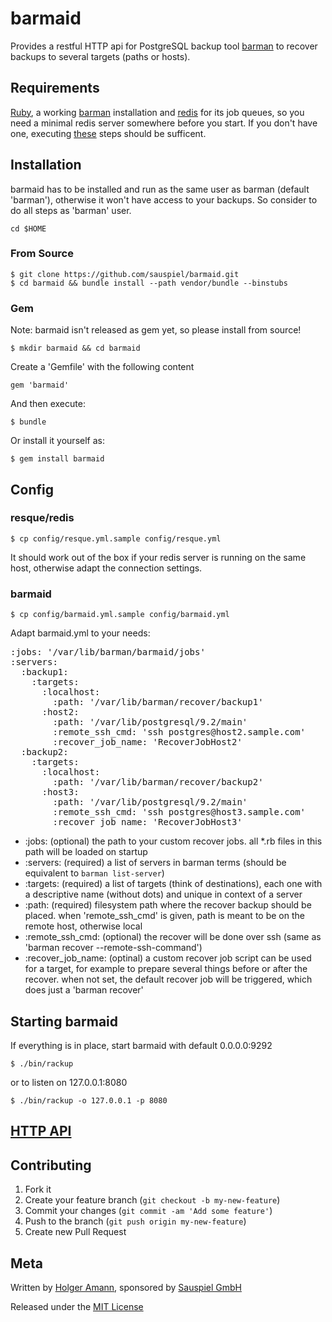 # barmaid

Provides a restful HTTP api for PostgreSQL backup tool [barman](http://pgbarman.org) to recover backups to several targets (paths or hosts).

## Requirements

[Ruby](http://www.ruby-lang.org/en/downloads), a working [barman](http://pgbarman.org) installation and [redis](http://redis.io) for its job queues, so you need a minimal redis server somewhere before you start. If you don't have one, executing [these](http://redis.io/download) steps should be sufficent.


## Installation

barmaid has to be installed and run as the same user as barman (default 'barman'), otherwise it won't have access to your backups. So consider to do all steps as 'barman' user.

    cd $HOME

### From Source

    $ git clone https://github.com/sauspiel/barmaid.git
    $ cd barmaid && bundle install --path vendor/bundle --binstubs

### Gem

Note: barmaid isn't released as gem yet, so please install from source!

    $ mkdir barmaid && cd barmaid
    
Create a 'Gemfile' with the following content

    gem 'barmaid'

And then execute:

    $ bundle

Or install it yourself as:

    $ gem install barmaid

## Config

### resque/redis

    $ cp config/resque.yml.sample config/resque.yml
 
 It should work out of the box if your redis server is running on the same host, otherwise adapt the connection settings.

### barmaid

    $ cp config/barmaid.yml.sample config/barmaid.yml

Adapt barmaid.yml to your needs:

<pre>
:jobs: '/var/lib/barman/barmaid/jobs'
:servers:
  :backup1:
    :targets:
      :localhost:
        :path: '/var/lib/barman/recover/backup1'
      :host2:
        :path: '/var/lib/postgresql/9.2/main'
        :remote_ssh_cmd: 'ssh postgres@host2.sample.com'
        :recover_job_name: 'RecoverJobHost2'
  :backup2:
    :targets:
      :localhost:
        :path: '/var/lib/barman/recover/backup2'
      :host3:
        :path: '/var/lib/postgresql/9.2/main'
        :remote_ssh_cmd: 'ssh postgres@host3.sample.com'
        :recover_job_name: 'RecoverJobHost3'
</pre>

* :jobs: (optional) the path to your custom recover jobs. all *.rb files in this path will be loaded on startup
* :servers: (required) a list of servers in barman terms (should be equivalent to `barman list-server`)
* :targets: (required) a list of targets (think of destinations), each one with a descriptive name (without dots) and unique in context of a server
* :path: (required) filesystem path where the recover backup should be placed. when 'remote_ssh_cmd' is given, path is meant to be on the remote host, otherwise local
* :remote_ssh_cmd: (optional) the recover will be done over ssh (same as 'barman recover --remote-ssh-command')
* :recover_job_name: (optinal) a custom recover job script can be used for a target, for example to prepare several things before or after the recover. when not set, the default recover job will be triggered, which does just a 'barman recover'


## Starting barmaid

If everything is in place, start barmaid with default 0.0.0.0:9292

    $ ./bin/rackup

or to listen on 127.0.0.1:8080

    $ ./bin/rackup -o 127.0.0.1 -p 8080
    
## [HTTP API](API.md)


## Contributing

1. Fork it
2. Create your feature branch (`git checkout -b my-new-feature`)
3. Commit your changes (`git commit -am 'Add some feature'`)
4. Push to the branch (`git push origin my-new-feature`)
5. Create new Pull Request

## Meta

Written by [Holger Amann](holger@sauspiel.de), sponsored by [Sauspiel GmbH](https://www.sauspiel.de)

Released under the [MIT License](http://opensource.org/licenses/mit-license.php)
